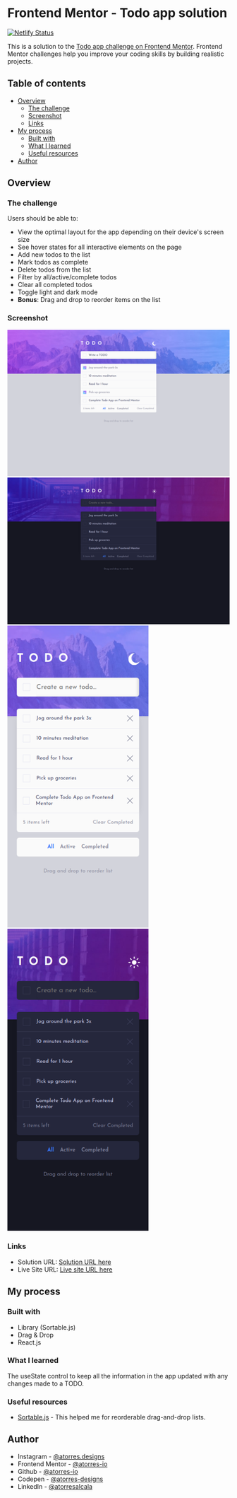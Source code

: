 # Frontend Mentor - Todo app solution

[![Netlify Status](https://api.netlify.com/api/v1/badges/53275ae5-00e6-467c-97b7-185cdd63cfd3/deploy-status)](https://app.netlify.com/sites/amazing-jepsen-85b532/deploys)

This is a solution to the [Todo app challenge on Frontend Mentor](https://www.frontendmentor.io/challenges/todo-app-Su1_KokOW). Frontend Mentor challenges help you improve your coding skills by building realistic projects.

## Table of contents

- [Overview](#overview)
  - [The challenge](#the-challenge)
  - [Screenshot](#screenshot)
  - [Links](#links)
- [My process](#my-process)
  - [Built with](#built-with)
  - [What I learned](#what-i-learned)
  - [Useful resources](#useful-resources)
- [Author](#author)

## Overview

### The challenge

Users should be able to:

- View the optimal layout for the app depending on their device's screen size
- See hover states for all interactive elements on the page
- Add new todos to the list
- Mark todos as complete
- Delete todos from the list
- Filter by all/active/complete todos
- Clear all completed todos
- Toggle light and dark mode
- **Bonus**: Drag and drop to reorder items on the list

### Screenshot

<img src='./src/Assets/Images/Final/design-desktop-light.png' alt='Design Desktop Light' width='640' />
<img src='./src/Assets/Images/Final/design-desktop-dark.png' alt='Design Desktop Dark' width='640' />
<img src='./src/Assets/Images/Final/design-mobile-light.png' alt='Design Mobile Light' width='320' />
<img src='./src/Assets/Images/Final/design-mobile-dark.png' alt='Design Mobile Dark' width='320' />

### Links

- Solution URL: [Solution URL here](https://github.com/atorres-io/frontend-mentor-todo-app)
- Live Site URL: [Live site URL here](https://amazing-jepsen-85b532.netlify.app/)

## My process

### Built with

- Library (Sortable.js)
- Drag & Drop
- React.js

### What I learned

The useState control to keep all the information in the app updated with any changes made to a TODO.

### Useful resources

- [Sortable.js](https://sortablejs.github.io/Sortable/) - This helped me for reorderable drag-and-drop lists.

## Author

- Instagram - [@atorres.designs](https://www.instagram.com/atorres.designs/)
- Frontend Mentor - [@atorres-io](https://www.frontendmentor.io/profile/atorres-io)
- Github - [@atorres-io](https://github.com/atorres-io)
- Codepen - [@atorres-designs](https://codepen.io/atorres-designs)
- LinkedIn - [@atorresalcala](https://www.linkedin.com/in/atorresalcala)

